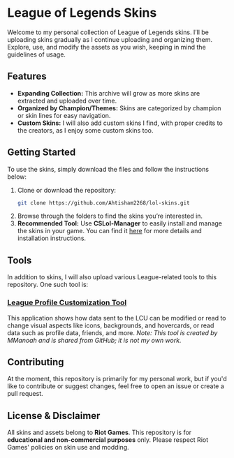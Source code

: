 # League of Legends Skins

Welcome to my personal collection of League of Legends skins. I’ll be uploading skins gradually as I continue uploading and organizing them. Explore, use, and modify the assets as you wish, keeping in mind the guidelines of usage.

## Features
- **Expanding Collection:** This archive will grow as more skins are extracted and uploaded over time.
- **Organized by Champion/Themes:** Skins are categorized by champion or skin lines for easy navigation.
- **Custom Skins:** I will also add custom skins I find, with proper credits to the creators, as I enjoy some custom skins too.

## Getting Started
To use the skins, simply download the files and follow the instructions below:

1. Clone or download the repository:
    ```bash
    git clone https://github.com/Ahtisham2268/lol-skins.git
    ```
2. Browse through the folders to find the skins you’re interested in.
3. **Recommended Tool:** Use **CSLol-Manager** to easily install and manage the skins in your game. You can find it [here](https://github.com/LeagueToolkit/cslol-manager) for more details and installation instructions.

## Tools
In addition to skins, I will also upload various League-related tools to this repository. One such tool is:

### [League Profile Customization Tool](https://github.com/MManoah/league-profile-tool)
This application shows how data sent to the LCU can be modified or read to change visual aspects like icons, backgrounds, and hovercards, or read data such as profile data, friends, and more. *Note: This tool is created by MManoah and is shared from GitHub; it is not my own work.*

## Contributing
At the moment, this repository is primarily for my personal work, but if you'd like to contribute or suggest changes, feel free to open an issue or create a pull request.

## License & Disclaimer
All skins and assets belong to **Riot Games**. This repository is for **educational and non-commercial purposes** only. Please respect Riot Games' policies on skin use and modding.
